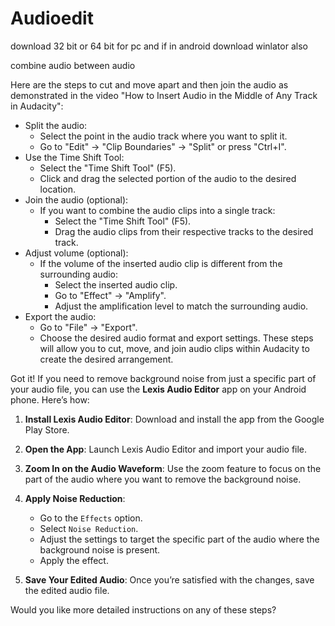 # Audioedit
download 32 bit or 64 bit for pc and if in android download winlator also

combine audio between audio


Here are the steps to cut and move apart and then join the audio as demonstrated in the video "How to Insert Audio in the Middle of Any Track in Audacity":
 * Split the audio:
   * Select the point in the audio track where you want to split it.
   * Go to "Edit" -> "Clip Boundaries" -> "Split" or press "Ctrl+I".
 * Use the Time Shift Tool:
   * Select the "Time Shift Tool" (F5).
   * Click and drag the selected portion of the audio to the desired location.
 * Join the audio (optional):
   * If you want to combine the audio clips into a single track:
     * Select the "Time Shift Tool" (F5).
     * Drag the audio clips from their respective tracks to the desired track.
 * Adjust volume (optional):
   * If the volume of the inserted audio clip is different from the surrounding audio:
     * Select the inserted audio clip.
     * Go to "Effect" -> "Amplify".
     * Adjust the amplification level to match the surrounding audio.
 * Export the audio:
   * Go to "File" -> "Export".
   * Choose the desired audio format and export settings.
These steps will allow you to cut, move, and join audio clips within Audacity to create the desired arrangement.




Got it! If you need to remove background noise from just a specific part of your audio file, you can use the **Lexis Audio Editor** app on your Android phone. Here’s how:

1. **Install Lexis Audio Editor**: Download and install the app from the Google Play Store.

2. **Open the App**: Launch Lexis Audio Editor and import your audio file.

3. **Zoom In on the Audio Waveform**: Use the zoom feature to focus on the part of the audio where you want to remove the background noise.

4. **Apply Noise Reduction**:
   - Go to the `Effects` option.
   - Select `Noise Reduction`.
   - Adjust the settings to target the specific part of the audio where the background noise is present.
   - Apply the effect.

5. **Save Your Edited Audio**: Once you’re satisfied with the changes, save the edited audio file.

Would you like more detailed instructions on any of these steps?
